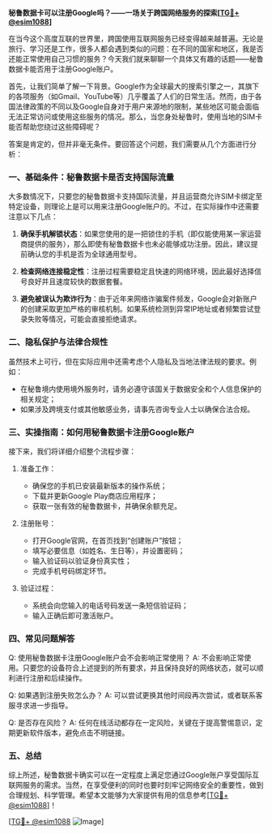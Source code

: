 **秘鲁数据卡可以注册Google吗？——一场关于跨国网络服务的探索[[TG💪+ @esim1088](https://t.me/s/esim1088)]**

在当今这个高度互联的世界里，跨国使用互联网服务已经变得越来越普遍。无论是旅行、学习还是工作，很多人都会遇到类似的问题：在不同的国家和地区，我是否还能正常使用自己习惯的服务？今天我们就来聊聊一个具体又有趣的话题——秘鲁数据卡能否用于注册Google账户。

首先，让我们简单了解一下背景。Google作为全球最大的搜索引擎之一，其旗下的各项服务（如Gmail、YouTube等）几乎覆盖了人们的日常生活。然而，由于各国法律政策的不同以及Google自身对于用户来源地的限制，某些地区可能会面临无法正常访问或使用这些服务的情况。那么，当您身处秘鲁时，使用当地的SIM卡能否帮助您绕过这些障碍呢？

答案是肯定的，但并非毫无条件。要回答这个问题，我们需要从几个方面进行分析：

### 一、基础条件：秘鲁数据卡是否支持国际流量

大多数情况下，只要您的秘鲁数据卡支持国际流量，并且运营商允许SIM卡绑定至特定设备，则理论上是可以用来注册Google账户的。不过，在实际操作中还需要注意以下几点：

1. **确保手机解锁状态**：如果您使用的是一把锁住的手机（即仅能使用某一家运营商提供的服务），那么即使有秘鲁数据卡也未必能够成功注册。因此，建议提前确认您的手机是否为全球通用型号。
   
2. **检查网络连接稳定性**：注册过程需要稳定且快速的网络环境，因此最好选择信号良好并且速度较快的数据套餐。

3. **避免被误认为欺诈行为**：由于近年来网络诈骗案件频发，Google会对新账户的创建采取更加严格的审核机制。如果系统检测到异常IP地址或者频繁尝试登录失败等情况，可能会直接拒绝请求。

### 二、隐私保护与法律合规性

虽然技术上可行，但在实际应用中还需考虑个人隐私及当地法律法规的要求。例如：

- 在秘鲁境内使用境外服务时，请务必遵守该国关于数据安全和个人信息保护的相关规定；
- 如果涉及跨境支付或其他敏感业务，请事先咨询专业人士以确保合法合规。

### 三、实操指南：如何用秘鲁数据卡注册Google账户

接下来，我们将详细介绍整个流程步骤：

1. 准备工作：
   - 确保您的手机已安装最新版本的操作系统；
   - 下载并更新Google Play商店应用程序；
   - 获取一张有效的秘鲁数据卡，并确保余额充足。

2. 注册账号：
   - 打开Google官网，在首页找到“创建账户”按钮；
   - 填写必要信息（如姓名、生日等），并设置密码；
   - 输入验证码以验证身份真实性；
   - 完成手机号码绑定环节。

3. 验证过程：
   - 系统会向您输入的电话号码发送一条短信验证码；
   - 输入正确后即可激活账户。

### 四、常见问题解答

Q: 使用秘鲁数据卡注册Google账户会不会影响正常使用？
A: 不会影响正常使用。只要您的设备符合上述提到的所有要求，并且保持良好的网络状态，就可以顺利进行注册和后续操作。

Q: 如果遇到注册失败怎么办？
A: 可以尝试更换其他时间段再次尝试，或者联系客服寻求进一步指导。

Q: 是否存在风险？
A: 任何在线活动都存在一定风险，关键在于提高警惕意识，定期更新软件版本，避免点击不明链接。

### 五、总结

综上所述，秘鲁数据卡确实可以在一定程度上满足您通过Google账户享受国际互联网服务的需求。当然，在享受便利的同时也要时刻牢记网络安全的重要性，做到合理规划、科学管理。希望本文能够为大家提供有用的信息参考[[TG💪+ @esim1088](https://t.me/s/esim1088)]！

[[TG💪+ @esim1088](https://t.me/s/esim1088) ![Image](https://i.postimg.cc/4NQfJmqS/Snipaste-2025-05-13-00-14-12.png)]